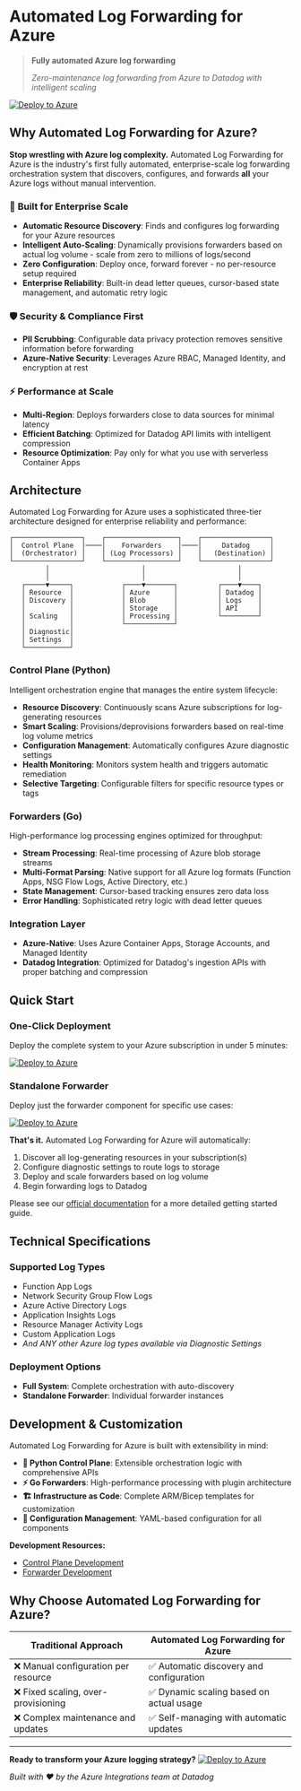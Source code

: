 # Automated Log Forwarding for Azure

> **Fully automated Azure log forwarding**
>
> *Zero-maintenance log forwarding from Azure to Datadog with intelligent scaling*


[![Deploy to Azure](https://aka.ms/deploytoazurebutton)](https://portal.azure.com/#create/Microsoft.Template/uri/CustomDeploymentBlade/uri/https%3A%2F%2Fddazurelfo.blob.core.windows.net%2Ftemplates%2Fazuredeploy.json/createUIDefinitionUri/https%3A%2F%2Fddazurelfo.blob.core.windows.net%2Ftemplates%2FcreateUiDefinition.json)

## Why Automated Log Forwarding for Azure?

**Stop wrestling with Azure log complexity.** Automated Log Forwarding for Azure is the industry's first fully automated, enterprise-scale log forwarding orchestration system that discovers, configures, and forwards **all** your Azure logs without manual intervention.

### 🎯 **Built for Enterprise Scale**
- **Automatic Resource Discovery**: Finds and configures log forwarding for your Azure resources
- **Intelligent Auto-Scaling**: Dynamically provisions forwarders based on actual log volume - scale from zero to millions of logs/second
- **Zero Configuration**: Deploy once, forward forever - no per-resource setup required
- **Enterprise Reliability**: Built-in dead letter queues, cursor-based state management, and automatic retry logic

### 🛡️ **Security & Compliance First**
- **PII Scrubbing**: Configurable data privacy protection removes sensitive information before forwarding
- **Azure-Native Security**: Leverages Azure RBAC, Managed Identity, and encryption at rest

### ⚡ **Performance at Scale**
- **Multi-Region**: Deploys forwarders close to data sources for minimal latency
- **Efficient Batching**: Optimized for Datadog API limits with intelligent compression
- **Resource Optimization**: Pay only for what you use with serverless Container Apps

## Architecture

Automated Log Forwarding for Azure uses a sophisticated three-tier architecture designed for enterprise reliability and performance:

```
┌─────────────────┐    ┌──────────────────┐    ┌─────────────────┐
│  Control Plane  │────│    Forwarders    │────│     Datadog     │
│  (Orchestrator) │    │ (Log Processors) │    │   (Destination) │
└─────────────────┘    └──────────────────┘    └─────────────────┘
         │                       │                       │
         │                       │                       │
   ┌─────▼─────┐            ┌────▼───────┐          ┌────▼────┐
   │ Resource  │            │ Azure      │          │ Datadog │
   │ Discovery │            │ Blob       │          │ Logs    │
   │           │            │ Storage    │          │ API     │
   │ Scaling   │            │ Processing │          └─────────┘
   │           │            └────────────┘
   │ Diagnostic│
   │ Settings  │
   └───────────┘
```


### **Control Plane** (Python)
Intelligent orchestration engine that manages the entire system lifecycle:
- **Resource Discovery**: Continuously scans Azure subscriptions for log-generating resources
- **Smart Scaling**: Provisions/deprovisions forwarders based on real-time log volume metrics
- **Configuration Management**: Automatically configures Azure diagnostic settings
- **Health Monitoring**: Monitors system health and triggers automatic remediation
- **Selective Targeting**: Configurable filters for specific resource types or tags

### **Forwarders** (Go)
High-performance log processing engines optimized for throughput:
- **Stream Processing**: Real-time processing of Azure blob storage streams
- **Multi-Format Parsing**: Native support for all Azure log formats (Function Apps, NSG Flow Logs, Active Directory, etc.)
- **State Management**: Cursor-based tracking ensures zero data loss
- **Error Handling**: Sophisticated retry logic with dead letter queues

### **Integration Layer**
- **Azure-Native**: Uses Azure Container Apps, Storage Accounts, and Managed Identity
- **Datadog Integration**: Optimized for Datadog's ingestion APIs with proper batching and compression

## Quick Start

### One-Click Deployment
Deploy the complete system to your Azure subscription in under 5 minutes:

[![Deploy to Azure](https://aka.ms/deploytoazurebutton)](https://portal.azure.com/#create/Microsoft.Template/uri/CustomDeploymentBlade/uri/https%3A%2F%2Fddazurelfo.blob.core.windows.net%2Ftemplates%2Fazuredeploy.json/createUIDefinitionUri/https%3A%2F%2Fddazurelfo.blob.core.windows.net%2Ftemplates%2FcreateUiDefinition.json)

### Standalone Forwarder
Deploy just the forwarder component for specific use cases:

[![Deploy to Azure](https://aka.ms/deploytoazurebutton)](https://portal.azure.com/#create/Microsoft.Template/uri/CustomDeploymentBlade/uri/https%3A%2F%2Fddazurelfo.blob.core.windows.net%2Ftemplates%2Fforwarder.json)

**That's it.** Automated Log Forwarding for Azure will automatically:
1. Discover all log-generating resources in your subscription(s)
2. Configure diagnostic settings to route logs to storage
3. Deploy and scale forwarders based on log volume
4. Begin forwarding logs to Datadog

Please see our [official documentation](https://docs.datadoghq.com/logs/guide/azure-automated-log-forwarding/) for a more detailed getting started guide.

## Technical Specifications

### **Supported Log Types**
- Function App Logs
- Network Security Group Flow Logs
- Azure Active Directory Logs
- Application Insights Logs
- Resource Manager Activity Logs
- Custom Application Logs
- *And ANY other Azure log types available via Diagnostic Settings*

### **Deployment Options**
- **Full System**: Complete orchestration with auto-discovery
- **Standalone Forwarder**: Individual forwarder instances

## Development & Customization

Automated Log Forwarding for Azure is built with extensibility in mind:

- **🐍 Python Control Plane**: Extensible orchestration logic with comprehensive APIs
- **⚡ Go Forwarders**: High-performance processing with plugin architecture
- **🏗️ Infrastructure as Code**: Complete ARM/Bicep templates for customization
- **🔧 Configuration Management**: YAML-based configuration for all components

**Development Resources:**
- [Control Plane Development](./control_plane/README.md)
- [Forwarder Development](./forwarder/README.md)

## Why Choose Automated Log Forwarding for Azure?

| Traditional Approach | Automated Log Forwarding for Azure |
|---------------------|-----------|
| ❌ Manual configuration per resource | ✅ Automatic discovery and configuration |
| ❌ Fixed scaling, over-provisioning | ✅ Dynamic scaling based on actual usage |
| ❌ Complex maintenance and updates | ✅ Self-managing with automatic updates |

---

**Ready to transform your Azure logging strategy?**
[![Deploy to Azure](https://aka.ms/deploytoazurebutton)](https://portal.azure.com/#create/Microsoft.Template/uri/CustomDeploymentBlade/uri/https%3A%2F%2Fddazurelfo.blob.core.windows.net%2Ftemplates%2Fazuredeploy.json/createUIDefinitionUri/https%3A%2F%2Fddazurelfo.blob.core.windows.net%2Ftemplates%2FcreateUiDefinition.json)

*Built with ❤️ by the Azure Integrations team at Datadog*
